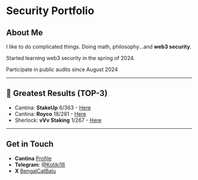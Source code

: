 # Security Portfolio

## About Me
I like to do complicated things. Doing math, philosophy...and **web3 security**.

Started learning web3 security in the spring of 2024.

Participate in public audits since August 2024

---

## 🌟 Greatest Results (TOP-3)
- Cantina: **StakeUp** 6/363 - [Here](https://cantina.xyz/competitions/61087007-c7e9-4c4e-9d90-4e118933fecf)
- Cantina: **Royco** 18/281 - [Here](https://cantina.xyz/competitions/fadb5a8f-e39c-4a6b-89f6-a03858bb8602)
- Sherlock: **vVv Staking** 1/267 - [Here](https://audits.sherlock.xyz/contests/647)

---

## Get in Touch
- **Cantina** [Profile](https://cantina.xyz/u/BengalCatBalu)
- **Telegram**: [@Kotiki16](https://t.me/Kotiki16)
- **X** [BengalCatBalu](https://x.com/BengalCatBalu)
